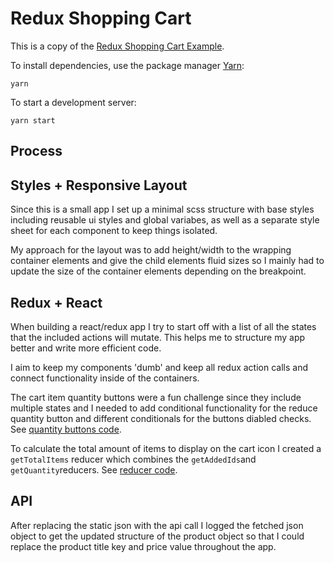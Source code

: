 # Redux Shopping Cart

This is a copy of the [Redux Shopping Cart Example](https://github.com/reactjs/redux/tree/master/examples/shopping-cart).

To install dependencies, use the package manager [Yarn](https://yarnpkg.com/en/):

```
yarn
```

To start a development server:

```
yarn start
```

## Process

## Styles + Responsive Layout

Since this is a small app I set up a minimal scss structure with base styles including reusable ui styles and global variabes, as well as a separate style sheet for each component to keep things isolated.

My approach for the layout was to add height/width to the wrapping container elements and give the child elements fluid sizes so I mainly had to update the size of the container elements depending on the breakpoint.


## Redux + React

When building a react/redux app I try to start off with a list of all the states that the included actions will mutate. This helps me to structure my app better and write more efficient code. 

I aim to keep my components 'dumb' and keep all redux action calls and connect functionality inside of the containers.

The cart item quantity buttons were a fun challenge since they include multiple states and I needed to add conditional functionality for the reduce quantity button and different conditionals for the buttons diabled checks. 
See [quantity buttons code](https://github.com/majsy/react-redux-cart/blob/972529384d58543616acf3f5e0723bf5605a2046/src/containers/CartItem.js#L25-L37).

To calculate the total amount of items to display on the cart icon I created a `getTotalItems` reducer which combines the `getAddedIds`and `getQuantity`reducers. 
See [reducer code](https://github.com/majsy/react-redux-cart/blob/972529384d58543616acf3f5e0723bf5605a2046/src/reducers/index.js#L28-L34).

 
## API

After replacing the static json with the api call I logged the fetched json object to get the updated structure of the product object so that I could replace the product title key and price value throughout the app.
